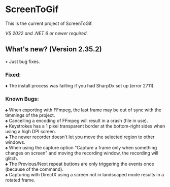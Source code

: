 # ScreenToGif  

This is the current project of ScreenToGif.  

_VS 2022 and .NET 6 or newer required._

## What's new? (Version 2.35.2)

• Just bug fixes.  

### Fixed:

♦ The install process was failling if you had SharpDx set up (error 2711).  

### Known Bugs:
  
♠ When exporting with FFmpeg, the last frame may be out of sync with the timmings of the project.  
♠ Cancelling a encoding of FFmpeg will result in a crash (file in use).  
♠ Keystrokes has a 1 pixel transparent border at the bottom-right sides when using a high DPI screen.  
♠ The newer recorder doesn't let you move the selected region to other windows.  
♠ When using the capture option "Capture a frame only when something changes on screen" and moving the recording window, the recording will glitch.  
♠ The Previous/Next repeat buttons are only triggering the events once (because of the command).   
♠ Capturing with DirectX using a screen not in landscaped mode results in a rotated frame.